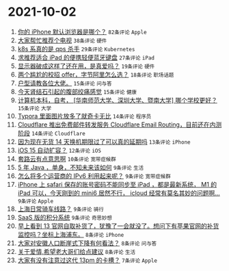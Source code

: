 # 2021-10-02

1. [你的 iPhone 默认浏览器是哪个？](https://www.v2ex.com/t/805634) `82条评论` `Apple`
1. [大家帮忙推荐个电视](https://www.v2ex.com/t/805635) `38条评论` `硬件`
1. [k8s 系真的是 qps 杀手](https://www.v2ex.com/t/805677) `29条评论` `Kubernetes`
1. [求推荐适合 iPad 的便携轻便蓝牙键盘](https://www.v2ex.com/t/805637) `27条评论` `iPad`
1. [显示器破成这样了还在用，是真爱吗？](https://www.v2ex.com/t/805653) `19条评论` `硬件`
1. [两个尴尬的校招 offer，字节阿里怎么选？](https://www.v2ex.com/t/805639) `18条评论` `职场话题`
1. [户型请教各位大佬。](https://www.v2ex.com/t/805687) `15条评论` `问与答`
1. [今天肾结石引起的腹部绞痛感觉](https://www.v2ex.com/t/805678) `15条评论` `健康`
1. [计算机本科，自考， [华南师范大学、深圳大学、暨南大学] 哪个学校更好？](https://www.v2ex.com/t/805657) `15条评论` `大学`
1. [Typora 里面图片放多了就奇卡无比](https://www.v2ex.com/t/805658) `14条评论` `程序员`
1. [Cloudflare 推出免费邮件转发服务 Cloudflare Email Routing，目前还在内测阶段](https://www.v2ex.com/t/805632) `14条评论` `Cloudflare`
1. [因为现在无货 14 天换机期限过了可以真的延期吗](https://www.v2ex.com/t/805667) `13条评论` `iPhone`
1. [iOS 15 自动扩容？](https://www.v2ex.com/t/805681) `12条评论` `iOS`
1. [套路云有点意思啊](https://www.v2ex.com/t/805692) `10条评论` `宽带症候群`
1. [5 年 Java ，单身，不知未来该如何](https://www.v2ex.com/t/805683) `9条评论` `生活`
1. [怎么将多个运营商的 IPv6 利用起来呢？](https://www.v2ex.com/t/805673) `9条评论` `宽带症候群`
1. [iPhone 上 safari 保存的账号密码不能同步至 iPad ，都是最新系统， M1 的 iPad 可以，今天刚到的 mini6 居然不行， icloud 经常有莫名其妙的问题啊...](https://www.v2ex.com/t/805666) `9条评论` `Apple`
1. [上海日常骑车线路？](https://www.v2ex.com/t/805659) `9条评论` `骑行`
1. [SaaS 版的积分系统](https://www.v2ex.com/t/805633) `9条评论` `奇思妙想`
1. [早上看到 13 官网自取补货了，犹豫了一会就没了。想问下有苹果官网的补货监控吗？坐标上海浦东。](https://www.v2ex.com/t/805641) `8条评论` `iPhone`
1. [大家对安徽人口断崖式下降有何看法？](https://www.v2ex.com/t/805642) `8条评论` `问与答`
1. [关于爱情,希望老大哥们给点建议](https://www.v2ex.com/t/805630) `8条评论` `生活`
1. [大家有没有注意过这代 13pm 的卡槽？](https://www.v2ex.com/t/805664) `7条评论` `Apple`
